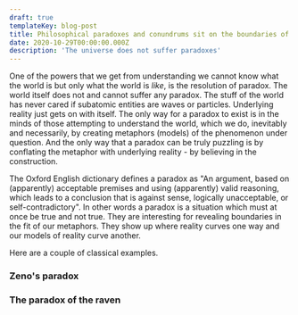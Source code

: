 ```yaml
---
draft: true
templateKey: blog-post
title: Philosophical paradoxes and conundrums sit on the boundaries of metaphors
date: 2020-10-29T00:00:00.000Z
description: 'The universe does not suffer paradoxes'
---
```


One of the powers that we get from understanding we cannot know what the world is but only what the world is _like_, is the resolution of paradox.  The world itself does not and cannot suffer any paradox.  The stuff of the world has never cared if subatomic entities are waves or particles.  Underlying reality just gets on with itself.  The only way for a paradox to exist is in the minds of those attempting to understand the world, which we do, inevitably and necessarily, by creating metaphors (models) of the phenomenon under question.  And the only way that a paradox can be truly puzzling is by conflating the metaphor with underlying reality - by believing in the construction. 

The Oxford English dictionary defines a paradox as "An argument, based on (apparently) acceptable premises and using (apparently) valid reasoning, which leads to a conclusion that is against sense, logically unacceptable, or self-contradictory".  In other words a paradox is a situation which must at once be true and not true.  They are interesting for revealing boundaries in the fit of our metaphors.  They show up where reality curves one way and our models of reality curve another.

Here are a couple of classical examples.

### 
### Zeno's paradox
### The paradox of the raven

